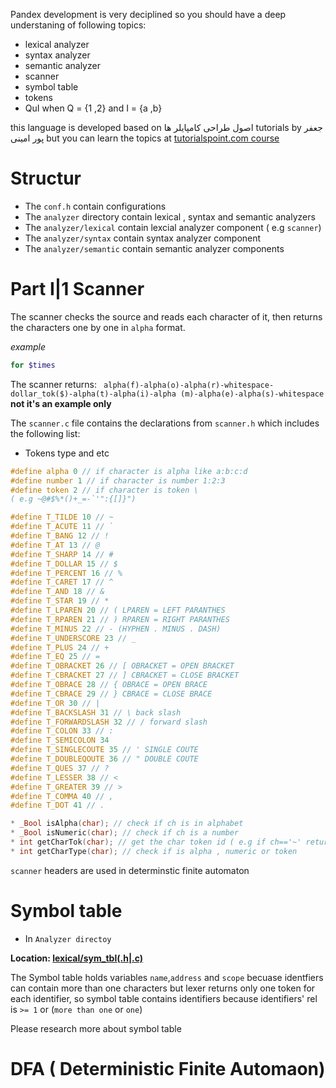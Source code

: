 Pandex development is very deciplined so you should have a deep understaning of following topics:
* lexical analyzer
* syntax analyzer
* semantic analyzer
* scanner
* symbol table
* tokens
* QuI when Q = {1 ,2} and I = {a ,b}

this language is developed based on اصول طراحی کامپایلر ها tutorials by جعفر پور امینی but you can learn the topics at [tutorialspoint.com course](https://www.tutorialspoint.com/compiler_design/index.htm)

# Structur

* The `conf.h` contain configurations
* The `analyzer` directory contain lexical , syntax and semantic analyzers
* The `analyzer/lexical` contain lexcial analyzer component ( e.g `scanner`)
* The `analyzer/syntax` contain syntax analyzer component
* The `analyzer/semantic` contain semantic analyzer components

# Part I|1 Scanner
The scanner checks the source and reads each character of it, then returns the characters one by one in `alpha` format.

*example*

```bash
for $times
```
The scanner returns:
``` alpha(f)-alpha(o)-alpha(r)-whitespace-dollar_tok($)-alpha(t)-alpha(i)-alpha (m)-alpha(e)-alpha(s)-whitespace```
**not it's an example only**

The `scanner.c` file contains the declarations from `scanner.h` which includes the following list:
* Tokens type and etc
```c
#define alpha 0 // if character is alpha like a:b:c:d
#define number 1 // if character is number 1:2:3
#define token 2 // if character is token \
( e.g ~@#$%*()+_=-`'":{[]}")

#define T_TILDE 10 // ~
#define T_ACUTE 11 // `
#define T_BANG 12 // !
#define T_AT 13 // @
#define T_SHARP 14 // #
#define T_DOLLAR 15 // $
#define T_PERCENT 16 // %
#define T_CARET 17 // ^
#define T_AND 18 // &
#define T_STAR 19 // *
#define T_LPAREN 20 // ( LPAREN = LEFT PARANTHES
#define T_RPAREN 21 // ) RPAREN = RIGHT PARANTHES
#define T_MINUS 22 // - (HYPHEN . MINUS . DASH)
#define T_UNDERSCORE 23 // _
#define T_PLUS 24 // +
#define T_EQ 25 // =
#define T_OBRACKET 26 // [ OBRACKET = OPEN BRACKET
#define T_CBRACKET 27 // ] CBRACKET = CLOSE BRACKET
#define T_OBRACE 28 // { OBRACE = OPEN BRACE
#define T_CBRACE 29 // } CBRACE = CLOSE BRACE
#define T_OR 30 // |
#define T_BACKSLASH 31 // \ back slash
#define T_FORWARDSLASH 32 // / forward slash
#define T_COLON 33 // :
#define T_SEMICOLON 34
#define T_SINGLECOUTE 35 // ' SINGLE COUTE
#define T_DOUBLEQOUTE 36 // " DOUBLE COUTE
#define T_QUES 37 // ?
#define T_LESSER 38 // <
#define T_GREATER 39 // >
#define T_COMMA 40 // ,
#define T_DOT 41 // .
```

```c
* _Bool isAlpha(char); // check if ch is in alphabet
* _Bool isNumeric(char); // check if ch is a number
* int getCharTok(char); // get the char token id ( e.g if ch=='~' return T_TILDE=10)
* int getCharType(char); // check if is alpha , numeric or token
```

`scanner` headers are used in determinstic finite automaton

# Symbol table
* In `Analyzer directoy`

**Location: [lexical/sym_tbl(.h|.c)](analyzer/lexical/sym_tbl.h)**



The Symbol table holds variables `name`,`address` and `scope` becuase identfiers can contain more than one characters but lexer returns only one token for each identifier, so symbol table contains identifiers because identifiers' rel is `>= 1` or (`more than one` or `one`)

Please research more about symbol table


# DFA ( Deterministic Finite Automaon)